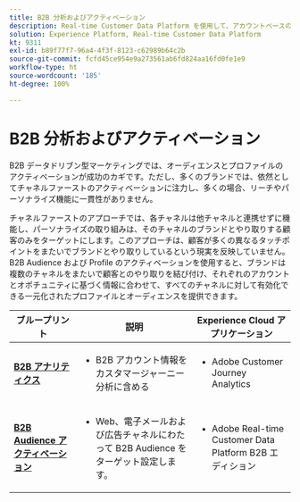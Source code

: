 ```yaml
---
title: B2B 分析およびアクティベーション
description: Real-time Customer Data Platform​ を使用して、アカウントベースのオーディエンスと、プロファイル中心のカスタマーエクスペリエンスを提供します。
solution: Experience Platform, Real-time Customer Data Platform
kt: 9311
exl-id: b89f77f7-96a4-4f3f-8123-c62989b64c2b
source-git-commit: fcfd45ce954e9a273561ab6fd824aa16fd0fe1e9
workflow-type: ht
source-wordcount: '185'
ht-degree: 100%

---
```


# B2B 分析およびアクティベーション

B2B データドリブン型マーケティングでは、オーディエンスとプロファイルのアクティベーションが成功のカギです。ただし、多くのブランドでは、依然としてチャネルファーストのアクティベーションに注力し、多くの場合、リーチやパーソナライズ機能に一貫性がありません。

チャネルファーストのアプローチでは、各チャネルは他チャネルと連携せずに機能し、パーソナライズの取り組みは、そのチャネルのブランドとやり取りする顧客のみをターゲットにします。このアプローチは、顧客が多くの異なるタッチポイントをまたいでブランドとやり取りしているという現実を反映していません。B2B Audience および Profile のアクティベーションを使用すると、ブランドは複数のチャネルをまたいで顧客とのやり取りを結び付け、それぞれのアカウントとオポチュニティに基づく情報に合わせて、すべてのチャネルに対して有効化できる一元化されたプロファイルとオーディエンスを提供できます。

| ブループリント | 説明 | Experience Cloud アプリケーション |
|---|---|---|
| **[B2B アナリティクス](https://experienceleague.adobe.com/docs/analytics-platform/using/cja-usecases/b2b.html?lang=ja)** | <ul><li>B2B アカウント情報をカスタマージャーニー分析に含める</li></ul> | <ul><li>Adobe Customer Journey Analytics</li></ul> |
| **[B2B Audience アクティベーション](b2bactivation.md)** | <ul><li>Web、電子メールおよび広告チャネルにわたって B2B Audience をターゲット設定します。</li></ul> | <ul><li>Adobe Real-time Customer Data Platform B2B エディション</li></ul> |
